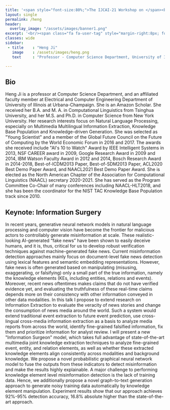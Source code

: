 ```yaml
---
title: '<span style="font-size:80%;">The IJCAI-21 Workshop on </span><br>Applied Semantics Extraction and Analytics  <span style="font-size:70%;">(ASEA)</span>'
layout: single
permalink: /heng
header:
  overlay_image: "/assets/images/banner1.png"
excerpt: '<br/><span class="fa fa-user-tag" style="margin-right:8px; font-size: 90%;"></span>ASEA Speakers<br/>'
classes: wide
sidebar:
 - title    : "Heng Ji"
   image    : /assets/images/heng.png
   text     : "Professor - Computer Science Department, University of Illinois at Urbana-Champaign"

---
```

<h2>Bio</h2>

Heng Ji is a professor at Computer Science Department, and an affiliated faculty member at Electrical and Computer Engineering Department of University of Illinois at Urbana-Champaign. She is an Amazon Scholar. She received her B.A. and M. A. in Computational Linguistics from Tsinghua University, and her M.S. and Ph.D. in Computer Science from New York University. Her research interests focus on Natural Language Processing, especially on Multimedia Multilingual Information Extraction, Knowledge Base Population and Knowledge-driven Generation. She was selected as "Young Scientist" and a member of the Global Future Council on the Future of Computing by the World Economic Forum in 2016 and 2017. The awards she received include "AI's 10 to Watch" Award by IEEE Intelligent Systems in 2013, NSF CAREER award in 2009, Google Research Award in 2009 and 2014, IBM Watson Faculty Award in 2012 and 2014, Bosch Research Award in 2014-2018, Best-of-ICDM2013 Paper, Best-of-SDM2013 Paper, ACL2020 Best Demo Paper Award, and NAACL2021 Best Demo Paper Award. She is elected as the North American Chapter of the Association for Computational Linguistics (NAACL) secretary 2020-2021. She has served as the Program Committee Co-Chair of many conferences including NAACL-HLT2018, and she has been the coordinator for the NIST TAC Knowledge Base Population track since 2010.



<h2 id="keynote">Keynote: Information Surgery</h2>

In recent years, generative neural network models in natural language processing and computer vision have become the frontier for malicious actors to controllably generate misinformation at scale. These realistic-looking AI-generated “fake news” have been shown to easily deceive humans, and it is, thus, critical for us to develop robust verification techniques against machine-generated fake news. Current misinformation detection approaches mainly focus on document-level fake news detection using lexical features and semantic embedding representations. However, fake news is often generated based on manipulating (misusing, exaggerating, or falsifying) only a small part of the true information, namely the knowledge elements (KEs, including entities, relations and events). Moreover, recent news oftentimes makes claims that do not have verified evidence yet, and evaluating the truthfulness of these real-time claims depends more on their consistency with other information conveyed in other data modalities. In this talk I propose to extend research on Information Extraction to evaluate the veracity of news stories and change the consumption of news media around the world. Such a system would extend traditional event extraction to future event prediction, use cross-lingual cross-media information extraction as a basis to analyze media reports from across the world, identify fine-grained falsified information, fix them and prioritize information for analyst review. I will present a new "Information Surgeon" model, which takes full advantage of state-of-the-art multimedia joint knowledge extraction techniques to analyze fine-grained event, entity, and relation elements, as well as whether these extracted knowledge elements align consistently across modalities and background knowledge. We propose a novel probabilistic graphical neural network model to fuse the outputs from these indicators to detect misinformation and make the results highly explainable. A major challenge to performing knowledge element level misinformation detection is the lack of training data. Hence, we additionally propose a novel graph-to-text generation approach to generate noisy training data automatically by knowledge element manipulation. Experiment results show that our approach achieves 92%-95% detection accuracy, 16.8% absolute higher than the state-of-the-art approach.